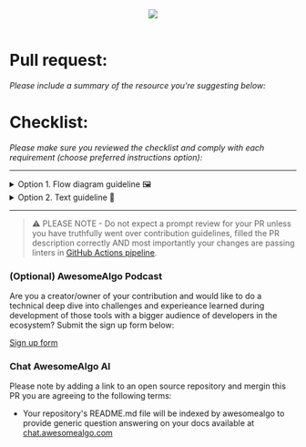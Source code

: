 <div align="center">
<a href="https://github.com/aorumbayev/awesome-algorand"><img src="https://ipfs.algonode.xyz/ipfs/bafybeibsc2khpnpurdz43uunrxnbttes5skbeftnsjtm5axq2vqv7bwz3q"></a>
</div>
<br/>

# Pull request:

_Please include a summary of the resource you're suggesting below:_

# Checklist:

_Please make sure you reviewed the checklist and comply with each requirement (choose preferred instructions option):_

---

<details><summary>Option 1. Flow diagram guideline 🖼️</summary>

[![](https://mermaid.ink/img/pako:eNplUstu2zAQ_JUFL0mBuL370EKRH80hQeD20KAqkI24lojyIZBUBEHyv3cpxbGC6kTN7s7MPgZROkliLSqPTQ0_N4UF_rLfT679A6vV1zG0L0bFAI-HEW6vG08NeoKj8-DpVVH3aa64TcmQDxkHe9cWjJbORq9e2qhsBQmIDrKOgjOU6coliFnS8zvp5ttpJson1TM6wmbIpCTJao0LKjrfMw-XXhn0f6Xr7Bfk3JpzPxt5BUel6Uy1maieKIzw6_pAKPuFb6bADlX8v5W57MGx9gdLF-sjbIf7HnIeHZdr7bowNbjsLn_v3tkpWLVKklaWQpK2EhoMIY0mvzsb3l4M74bHA6gAUUXN3c8qnD3NseYAT_eVbGJP0PMDGgJ3hAM7aH1Jz7ACSaH0qkk5HwRSa9sZ2L0DuyUwWdgPd4AGeEq801hjBEO-mj3EmvgioFNaA7dZVeQBE94RRUBrXWvL1FxKLGu0FaV12-n_sso3W_vFopZI8rUXN4J1DSrJZzqkcCGYxVAh1vyUfAaFKOyJ87CN7kdvS7GOvqUb0TYSI20U8nUbsT6iDoySTNr3891P53_6B5MdBZ4?type=png)](https://mermaid.live/edit#pako:eNplUstu2zAQ_JUFL0mBuL370EKRH80hQeD20KAqkI24lojyIZBUBEHyv3cpxbGC6kTN7s7MPgZROkliLSqPTQ0_N4UF_rLfT679A6vV1zG0L0bFAI-HEW6vG08NeoKj8-DpVVH3aa64TcmQDxkHe9cWjJbORq9e2qhsBQmIDrKOgjOU6coliFnS8zvp5ttpJson1TM6wmbIpCTJao0LKjrfMw-XXhn0f6Xr7Bfk3JpzPxt5BUel6Uy1maieKIzw6_pAKPuFb6bADlX8v5W57MGx9gdLF-sjbIf7HnIeHZdr7bowNbjsLn_v3tkpWLVKklaWQpK2EhoMIY0mvzsb3l4M74bHA6gAUUXN3c8qnD3NseYAT_eVbGJP0PMDGgJ3hAM7aH1Jz7ACSaH0qkk5HwRSa9sZ2L0DuyUwWdgPd4AGeEq801hjBEO-mj3EmvgioFNaA7dZVeQBE94RRUBrXWvL1FxKLGu0FaV12-n_sso3W_vFopZI8rUXN4J1DSrJZzqkcCGYxVAh1vyUfAaFKOyJ87CN7kdvS7GOvqUb0TYSI20U8nUbsT6iDoySTNr3891P53_6B5MdBZ4)

</details>

<details><summary>Option 2. Text guideline 📜</summary>

## You are submiting a new resource on AwesomeAlgo:

-   [ ] My code follows the [contribution guidelines](../CONTRIBUTING.md) of this project
-   [ ] (**IMPORTANT**) This pull request title **must** have title in the following format `{Name of Resource} - description`. For example, if you're adding a new resource named `Awesome Algorand`, your pull request title must be `Awesome Algorand - a curated list of resources...`.
-   [ ] I am aware that the PR title will be used as part of the automated tweet that will be sent on behalf of `@awesome_algo`'s official twitter account once this PR is merged.
    -   For your reference, the tweet message is assembled as follows:
    ```
    "⭐️ Check out ${{ steps.PR.outputs.pr_title }} on AwesomeAlgo website. Head to awesomealgo.com to explore #awesome tools and platforms in #algorand ecosystem. ⚡️"
    ```

## If you are adding a new PR for [AlgoHelp](algohelp.awesomealgo.com):

> ⚠️ PLEASE NOTE - I kindly request that only pull requests from individuals or teams officially affiliated with Algorand Inc, Foundation or a team behind a platform/utility that provides engineering resources to support the adoption of Algorand by developers or the overall wellbeing of the ecosystem are submitted. This is to ensure that the community has access to the most relevant and useful information.

-   [ ] I have updated the [AlgoHelp](https://github.com/aorumbayev/awesome-algorand/blob/main/markdown/algohelp.md) file by appending the new repository.

</details>

---

> ⚠️ PLEASE NOTE - Do not expect a prompt review for your PR unless you have truthfully went over contribution guidelines, filled the PR description correctly AND most importantly your changes are passing linters in [GitHub Actions pipeline](https://github.com/aorumbayev/awesome-algorand/actions/workflows/ci.yaml).

### (Optional) AwesomeAlgo Podcast

Are you a creator/owner of your contribution and would like to do a technical deep dive into challenges and experieance learned during development of those tools with a bigger audience of developers in the ecosystem? Submit the sign up form below:

[Sign up form](https://2c5n1ed3kz6.typeform.com/to/pAP5oPFx)

### Chat AwesomeAlgo AI

Please note by adding a link to an open source repository and mergin this PR you are agreeing to the following terms:

-   Your repository's README.md file will be indexed by awesomealgo to provide generic question answering on your docs available at [chat.awesomealgo.com](https://chat.awesomealgo.com)
